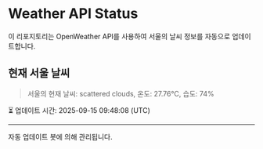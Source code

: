 
# Weather API Status

이 리포지토리는 OpenWeather API를 사용하여 서울의 날씨 정보를 자동으로 업데이트합니다.

## 현재 서울 날씨
> 서울의 현재 날씨: scattered clouds, 온도: 27.76°C, 습도: 74%

⏳ 업데이트 시간: 2025-09-15 09:48:08 (UTC)

---
자동 업데이트 봇에 의해 관리됩니다.
